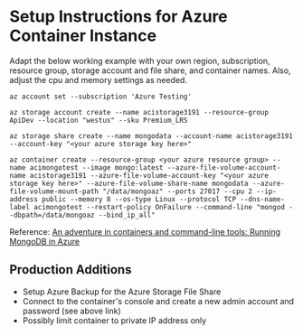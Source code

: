 # Setup Instructions for Azure Container Instance

Adapt the below working example with your own region, subscription, resource group, storage account and file share, and container names.  Also, adjust the cpu and memory settings as needed.

```
az account set --subscription 'Azure Testing'

az storage account create --name acistorage3191 --resource-group ApiDev --location "westus" --sku Premium_LRS

az storage share create --name mongodata --account-name acistorage3191 --account-key "<your azure storage key here>"

az container create --resource-group <your azure resource group> --name acimongotest --image mongo:latest --azure-file-volume-account-name acistorage3191 --azure-file-volume-account-key "<your azure storage key here>" --azure-file-volume-share-name mongodata --azure-file-volume-mount-path "/data/mongoaz" --ports 27017 --cpu 2 --ip-address public --memory 8 --os-type Linux --protocol TCP --dns-name-label acimongotest --restart-policy OnFailure --command-line "mongod --dbpath=/data/mongoaz --bind_ip_all"
```

Reference: [An adventure in containers and command-line tools: Running MongoDB in Azure](https://jussiroine.com/2019/02/an-adventure-in-containers-and-command-line-tools-running-mongodb-in-azure/)

## Production Additions

* Setup Azure Backup for the Azure Storage File Share
* Connect to the container's console and create a new admin account and password (see above link)
* Possibly limit container to private IP address only 